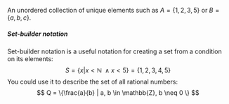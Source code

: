 An unordered collection of unique elements such as 
$A = \{1, 2, 3, 5\}$ or $B = \{a, b, c\}$.

##### Set-builder notation
Set-builder notation is a useful notation for creating a set from a condition on its elements:
$$
S = \{x | x < \mathbb{N}\ \land x < 5\} = \{1, 2, 3, 4, 5\}
$$
You could use it to describe the set of all rational numbers:
$$
Q = \{\frac{a}{b} | a, b \in \mathbb{Z}, b \neq 0 \}
$$